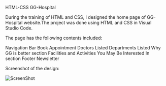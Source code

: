 HTML-CSS
GG-Hospital

During the training of HTML and CSS, I designed the home page of GG-Hospital website.The project was done using HTML and CSS in Visual Studio Code.

The page has the following contents included:

Navigation Bar
Book Appointment
Doctors Listed
Departments Listed
Why GG is better section
Facilities and Activities
You May Be Interested In section
Footer
Newsletter

Screenshot of the design:

![ScreenShot](D:\GG-website\SS_of_GG\SS-GG.jpeg)



